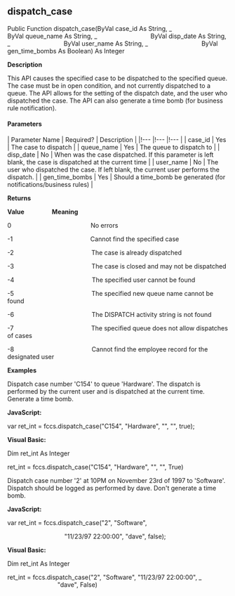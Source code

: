 dispatch_case
-------------

Public Function dispatch_case(ByVal case_id As String, _
                              ByVal queue_name As String, _
                              ByVal disp_date As String, _
                              ByVal user_name As String, _
                              ByVal gen_time_bombs As Boolean) As Integer

**Description**

This API causes the specified case to be dispatched to the specified queue. The case must be in open condition, and not currently dispatched to a queue. The API allows for the setting of the dispatch date, and the user who dispatched the case. The API can also generate a time bomb (for business rule notification).

#### Parameters

| Parameter Name | Required? | Description |
|!--- |!--- |!--- |
| case_id | Yes | The case to dispatch |
| queue_name | Yes | The queue to dispatch to |
| disp_date | No | When was the case dispatched. If this parameter is left blank, the case is dispatched at the current time |
| user_name | No | The user who dispatched the case. If left blank, the current user performs the dispatch. |
| gen_time_bombs | Yes | Should a time_bomb be generated (for notifications/business rules) |

**Returns**

**Value**                **Meaning**

0                                              No errors

-1                                             Cannot find the specified case

-2                                             The case is already dispatched

-3                                             The case is closed and may not be dispatched

-4                                             The specified user cannot be found

-5                                             The specified new queue name cannot be found

-6                                             The DISPATCH activity string is not found

-7                                             The specified queue does not allow dispatches of cases

-8                                             Cannot find the employee record for the designated user

**Examples**

 Dispatch case number 'C154' to queue 'Hardware'. The dispatch is performed by the current user and is dispatched at the current time. Generate a time bomb.

**JavaScript:**

var ret_int = fccs.dispatch_case("C154", "Hardware", "", "", true);

**Visual Basic:**

Dim ret_int As Integer

ret_int = fccs.dispatch_case("C154", "Hardware", "", "", True)

 Dispatch case number '2' at 10PM on November 23rd of 1997 to 'Software'. Dispatch should be logged as performed by dave. Don't generate a time bomb.

**JavaScript:**

var ret_int = fccs.dispatch_case("2", "Software",

                                 "11/23/97 22:00:00", "dave", false);

**Visual Basic:**

Dim ret_int As Integer

ret_int = fccs.dispatch_case("2", "Software", "11/23/97 22:00:00", _
                             "dave", False)